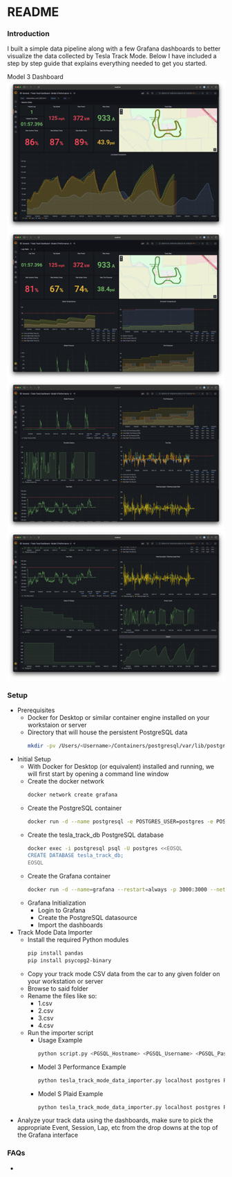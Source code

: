 README
=========

### Introduction

I built a simple data pipeline along with a few Grafana dashboards to better visualize the data collected by Tesla Track Mode. Below I have included a step by step guide that explains everything needed to get you started.

Model 3 Dashboard
![Model 3 Performance - Session View](Model-3-Performance-1.png)
![Model 3 Performance - Lap View 1 of 3](Model-3-Performance-2.png)
![Model 3 Performance - Lap View 2 of 3](Model-3-Performance-3.png)
![Model 3 Performance - Lap View 3 of 3](Model-3-Performance-4.png)

### Setup

* Prerequisites
  * Docker for Desktop or similar container engine installed on your workstaion or server
  * Directory that will house the persistent PostgreSQL data
    ```bash
    mkdir -pv /Users/<Username>/Containers/postgresql/var/lib/postgresql/data
    ```
* Initial Setup
  * With Docker for Desktop (or equivalent) installed and running, we will first start by opening a command line window
  * Create the docker network
    ```bash
    docker network create grafana
    ```
  * Create the PostgreSQL container
    ```bash
    docker run -d --name postgresql -e POSTGRES_USER=postgres -e POSTGRES_PASSWORD=Password123 -v /Users/Username/Containers/postgresql/var/lib/postgresql/data:/var/lib/postgresql/data -p 5432:5432 --network=grafana --restart=always -t postgres:latest
    ```
  * Create the tesla_track_db PostgreSQL database
    ```bash
    docker exec -i postgresql psql -U postgres <<EOSQL
    CREATE DATABASE tesla_track_db;
    EOSQL
    ```
  * Create the Grafana container
    ``` bash
    docker run -d --name=grafana --restart=always -p 3000:3000 --network=grafana --restart=always -t grafana/grafana:latest
    ```
  * Grafana Initialization
    * Login to Grafana
    * Create the PostgreSQL datasource
    * Import the dashboards
* Track Mode Data Importer
  * Install the required Python modules
    ```bash
    pip install pandas
    pip install psycopg2-binary
    ```
  * Copy your track mode CSV data from the car to any given folder on your workstation or server
  * Browse to said folder
  * Rename the files like so:
    * 1.csv
    * 2.csv
    * 3.csv
    * 4.csv
  * Run the importer script
    * Usage Example
      ```bash
      python script.py <PGSQL_Hostname> <PGSQL_Username> <PGSQL_Password> <track_name>_<track_event>_<YYYYMMDD> <motor_count>
      ```
    * Model 3 Performance Example
      ```bash
      python tesla_track_mode_data_importer.py localhost postgres Password123 buttonwillow_tc25_20221016 2
      ```
    * Model S Plaid Example
      ```bash
      python tesla_track_mode_data_importer.py localhost postgres Password123 buttonwillow_tc38_20241221 3
      ```
* Analyze your track data using the dashboards, make sure to pick the appropriate Event, Session, Lap, etc from the drop downs at the top of the Grafana interface
  
### FAQs

* 
